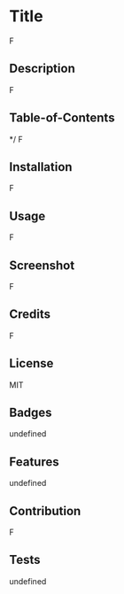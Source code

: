 
# Title
 F



## Description

F 

## Table-of-Contents


     
*/
F

## Installation

F

## Usage

F

## Screenshot

F

## Credits

F

## License

MIT

## Badges

undefined

## Features

undefined

## Contribution

F

## Tests

undefined
